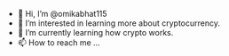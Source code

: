 - 👋 Hi, I’m @omikabhat115
- 👀 I’m interested in learning more about cryptocurrency. 
- 🌱 I’m currently learning how crypto works.
- 📫 How to reach me ...

<!---
omikabhat115/omikabhat115 is a ✨ special ✨ repository because its `README.md` (this file) appears on your GitHub profile.
You can click the Preview link to take a look at your changes.
--->
